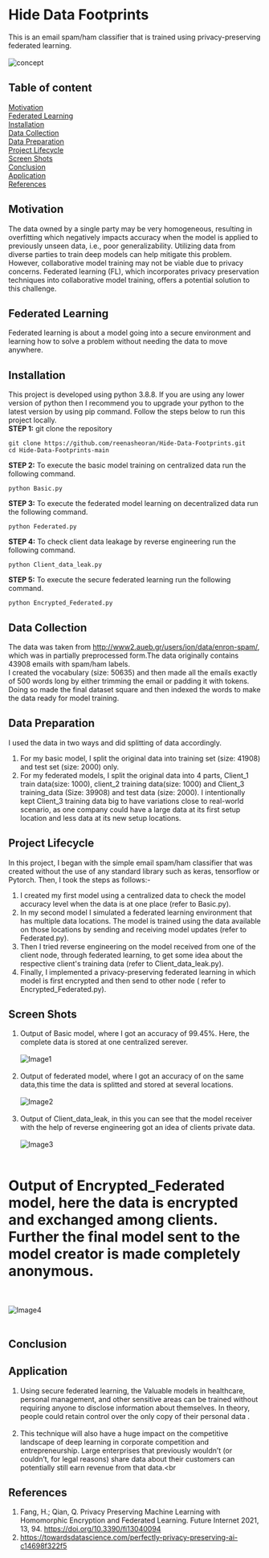 # Hide Data Footprints
This is an email spam/ham classifier that is trained using privacy-preserving federated learning.<br><br>
![concept](https://github.com/reenasheoran/Hide-Data-Footprints/blob/main/static/concept.png)
## Table of content
[Motivation](#Motivation)<br>
[Federated Learning](#Federated-Learning)<br>
[Installation](#Installation)<br>
[Data Collection](#Data-Collection)<br>
[Data Preparation](#Data-Preparation)<br>
[Project Lifecycle](#Project-Lifecycle)<br>
[Screen Shots](#Screen-Shots)<br>
[Conclusion](#Conclusion)<br>
[Application](#Application)<br>
[References](#References)<br>
## Motivation
The data owned by a single party may be very homogeneous, resulting in overfitting which negatively impacts accuracy when the model is applied to previously unseen data, i.e., poor generalizability. Utilizing data from diverse parties to train deep models can help mitigate this problem. However, collaborative model training may not be viable due to privacy concerns. Federated learning (FL), which incorporates privacy preservation techniques into collaborative model training, offers a potential solution to this challenge.
## Federated Learning
Federated learning is about a model going into a secure environment and learning how to solve a problem without needing the data to move anywhere.<br>
## Installation
This project is developed using python 3.8.8. If you are using any lower version of python then I recommend you to upgrade your python to the latest version by using pip command. Follow the steps below to run this project locally.<br>
**STEP 1:** git clone the repository
```
git clone https://github.com/reenasheoran/Hide-Data-Footprints.git
cd Hide-Data-Footprints-main
```
**STEP 2:** To execute the basic model training on centralized data run the following command.<br>
```
python Basic.py
```
**STEP 3:** To execute the federated model learning on decentralized data run the following command.<br>
```
python Federated.py
```
**STEP 4:** To check client data leakage by reverse engineering run the following command.<br>
```
python Client_data_leak.py
```
**STEP 5:** To execute the secure federated learning run the following command.<br>
```
python Encrypted_Federated.py
```
## Data Collection
The data was taken from http://www2.aueb.gr/users/ion/data/enron-spam/, which was in partially preprocessed form.The data originally contains 43908 emails with spam/ham labels.<br>
I created the vocabulary (size: 50635) and then made all the emails exactly of 500 words long by either trimming the email or padding it with <unk> tokens. Doing so made the final dataset square and then indexed the words to make the data ready for model training.<br>
## Data Preparation
I used the data in two ways and did splitting of data accordingly.<br>
1. For my basic model, I split the original data into training set (size: 41908) and test set (size: 2000) only.
2. For my federated models, I split the original data into 4 parts, Client_1 train data(size: 1000), client_2 training data(size: 1000) and Client_3 training_data (Size: 39908) and test data (size: 2000). I intentionally kept Client_3 training data big to have variations close to real-world scenario, as one company could have a large data at its first setup location and less data at its new setup locations.<br>
## Project Lifecycle
In this project, I began with the simple email spam/ham classifier that was created without the use of any standard library such as keras, tensorflow or Pytorch. Then, I took the steps as follows:- <br>
1. I created my first model using a centralized data to check the model accuracy level when the data is at one place (refer to Basic.py).<br>
2. In my second model I simulated a federated learning environment that has multiple data locations. The model is trained using the data available on those locations by sending and receiving model updates (refer to Federated.py).<br>
3. Then I tried reverse engineering on the model received from one of the client node, through federated learning, to get some idea about the respective client's training data (refer to Client_data_leak.py).<br>
4. Finally, I implemented a privacy-preserving federated learning in which model is first encrypted and then send to other node ( refer to Encrypted_Federated.py).<br>
## Screen Shots
1. Output of Basic model, where I got an accuracy of 99.45%. Here, the complete data is stored at one centralized serever.<br><br>
![Image1](https://github.com/reenasheoran/Hide-Data-Footprints/blob/main/static/Basic_Output.png)<br><br>
2. Output of federated model, where I got an accuracy of  on the same data,this time the data is splitted and stored at several locations.<br><br>
![Image2](https://github.com/reenasheoran/Hide-Data-Footprints/blob/main/static/Federated_Output.png)<br><br>
3. Output of Client_data_leak, in this you can see that the model receiver with the help of reverse engineering got an idea of clients private data.<br><br>
![Image3](https://github.com/reenasheoran/Hide-Data-Footprints/blob/main/static/CDL_Output.png)<br><br>
# Output of Encrypted_Federated model, here the data is encrypted and exchanged among clients. Further the final model sent to the model creator is made completely anonymous.<br><br>
![Image4](https://github.com/reenasheoran/Hide-Data-Footprints/blob/main/static/EFederated_Output.png)<br><br>
## Conclusion
## Application 
1. Using secure federated learning, the Valuable models in healthcare, personal management, and other sensitive areas can be trained without requiring anyone to disclose information about themselves. In theory, people could retain control over the only copy of their personal data .<br><br>
2. This technique will also have a huge impact on the competitive landscape of deep learning in corporate competition and entrepreneurship. Large enterprises that previously wouldn’t (or couldn’t, for legal reasons) share data about their customers can potentially still earn revenue from that data.<br<br>
## References
1. Fang, H.; Qian, Q. Privacy Preserving Machine Learning with Homomorphic Encryption and Federated Learning. Future Internet 2021, 13, 94. https://doi.org/10.3390/fi13040094
2. https://towardsdatascience.com/perfectly-privacy-preserving-ai-c14698f322f5
